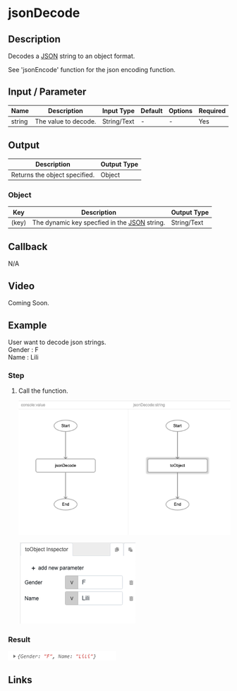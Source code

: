 # jsonDecode

## Description

Decodes a [JSON][JSON] string to an object format.

See 'jsonEncode' function for the json encoding function.

## Input / Parameter

| Name | Description | Input Type | Default | Options | Required |
| ------ | ------ | ------ | ------ | ------ | ------ |
| string | The value to decode. | String/Text | - | - | Yes |

## Output

| Description | Output Type |
| ------ | ------ |
| Returns the object specified. | Object |

### Object

| Key | Description | Output Type |
| ------ | ------ | ------ |
| (key) | The dynamic key specfied in the [JSON][JSON] string. | String/Text |

## Callback

N/A

## Video

Coming Soon.

<!-- Format: [![Video]({image-path})]({url-link}) -->

## Example

User want to decode json strings.
<br>
Gender : F<br />
Name : Lili<br />

### Step

1. Call the function.

   ![](./jsonDecode-step-1.png)

   ![](./jsonDecode-step-2.png)

   
### Result

![](./jsonDecode-result-1.png)

## Links

[JSON]: <https://www.json.org/json-en.html>